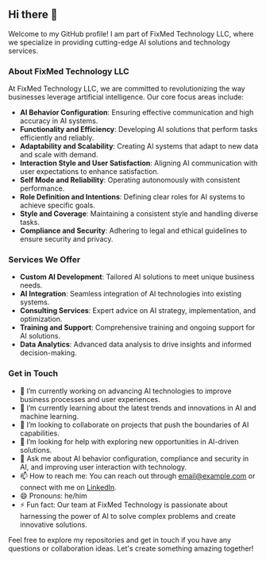 ## Hi there 👋

<!--
**your_username/your_username** is a ✨ _special_ ✨ repository because its `README.md` (this file) appears on your GitHub profile.
-->

Welcome to my GitHub profile! I am part of FixMed Technology LLC, where we specialize in providing cutting-edge AI solutions and technology services.

### About FixMed Technology LLC

At FixMed Technology LLC, we are committed to revolutionizing the way businesses leverage artificial intelligence. Our core focus areas include:

- **AI Behavior Configuration**: Ensuring effective communication and high accuracy in AI systems.
- **Functionality and Efficiency**: Developing AI solutions that perform tasks efficiently and reliably.
- **Adaptability and Scalability**: Creating AI systems that adapt to new data and scale with demand.
- **Interaction Style and User Satisfaction**: Aligning AI communication with user expectations to enhance satisfaction.
- **Self Mode and Reliability**: Operating autonomously with consistent performance.
- **Role Definition and Intentions**: Defining clear roles for AI systems to achieve specific goals.
- **Style and Coverage**: Maintaining a consistent style and handling diverse tasks.
- **Compliance and Security**: Adhering to legal and ethical guidelines to ensure security and privacy.

### Services We Offer

- **Custom AI Development**: Tailored AI solutions to meet unique business needs.
- **AI Integration**: Seamless integration of AI technologies into existing systems.
- **Consulting Services**: Expert advice on AI strategy, implementation, and optimization.
- **Training and Support**: Comprehensive training and ongoing support for AI solutions.
- **Data Analytics**: Advanced data analysis to drive insights and informed decision-making.

### Get in Touch

- 🔭 I’m currently working on advancing AI technologies to improve business processes and user experiences.
- 🌱 I’m currently learning about the latest trends and innovations in AI and machine learning.
- 👯 I’m looking to collaborate on projects that push the boundaries of AI capabilities.
- 🤔 I’m looking for help with exploring new opportunities in AI-driven solutions.
- 💬 Ask me about AI behavior configuration, compliance and security in AI, and improving user interaction with technology.
- 📫 How to reach me: You can reach out through [email@example.com](mailto:email@example.com) or connect with me on [LinkedIn](https://www.linkedin.com).
- 😄 Pronouns: he/him
- ⚡ Fun fact: Our team at FixMed Technology is passionate about harnessing the power of AI to solve complex problems and create innovative solutions.

Feel free to explore my repositories and get in touch if you have any questions or collaboration ideas. Let's create something amazing together!

<!-- You can include some additional information here if you like. -->
